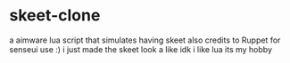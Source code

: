 # skeet-clone
a aimware lua script that simulates having skeet 
also credits to Ruppet for senseui use :) i just made the skeet look a like idk i like lua its my hobby
